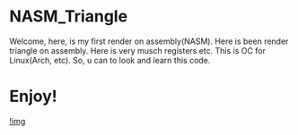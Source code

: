 # NASM_Triangle
Welcome, here, is my first render on assembly(NASM). Here is been render triangle on assembly. Here is very musch registers etc. This is OC for Linux(Arch, etc). So, u can to look and learn this code.

# Enjoy!
[!img](https://github.com/tornado4444/NASM_Triangle/blob/main/triangle.png)
